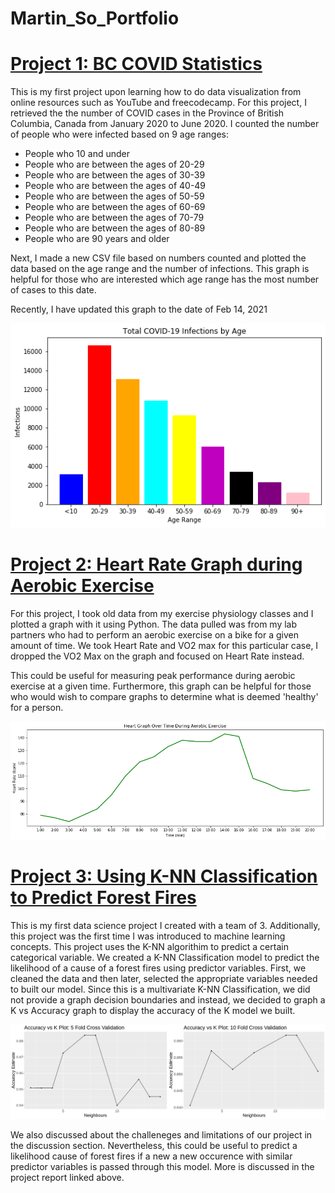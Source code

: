 # Martin_So_Portfolio

# [Project 1: BC COVID Statistics](https://github.com/MartinYTSo/Beginner_BC_COVID_Project) 

This is my first project upon learning how to do data visualization from online resources such as YouTube and freecodecamp. For this project, I retrieved the the number of COVID cases in the Province of British Columbia, Canada from January 2020 to June 2020. I counted the number of people who were infected based on 9 age ranges:

* People who 10 and under
* People who are between the ages of 20-29
* People who are between the ages of 30-39
* People who are between the ages of 40-49
* People who are between the ages of 50-59
* People who are between the ages of 60-69
* People who are between the ages of 70-79
* People who are between the ages of 80-89
* People who are 90 years and older

Next, I made a new CSV file based on numbers counted and plotted the data based on the age range and the number of infections. This graph is helpful for those who are interested which age range has the most number of cases to this date.

Recently, I have updated this graph to the date of Feb 14, 2021


![](/images/Graph.png)



# [Project 2: Heart Rate Graph during Aerobic Exercise](https://github.com/MartinYTSo/Heart_Rate)

For this project, I took old data from my exercise physiology classes and I plotted a graph with it using Python. The data pulled was from my lab partners who had to perform an aerobic exercise on a bike for a given amount of time. We took Heart Rate and VO2 max for this particular case, I dropped the VO2 Max on the graph and focused on Heart Rate instead.

This could be useful for measuring peak performance during aerobic exercise at a given time. Furthermore, this graph can be helpful for those who would wish to compare graphs to determine what is deemed 'healthy' for a person.

![](/images/HeartRate.png)


# [Project 3: Using K-NN Classification to Predict Forest Fires](https://github.com/MartinYTSo/dsci_100_algerian_forest_fires_project)

This is my first data science project I created with a team of 3. Additionally, this project was the first time I was introduced to machine learning concepts. This project uses the K-NN algorithim to predict a certain categorical variable.  We created a K-NN Classification model to predict the likelihood of a cause of a forest fires using predictor variables. First, we cleaned the data and then later, selected the appropriate variables needed to built our model. Since this is a multivariate K-NN Classification, we did not provide a graph decision boundaries and instead, we decided to graph a K vs Accuracy graph to display the accuracy of the K model we built. 

![](/images/accuracygraph.png) 

We also discussed about the challeneges and limitations of our project in the discussion section. Nevertheless, this could be useful to predict a likelihood cause of forest fires if a new a new occurence with similar predictor variables is passed through this model. More is discussed in the project report linked above.


